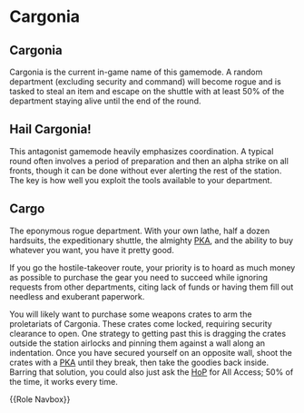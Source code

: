 # Cargonia

## Cargonia

Cargonia is the current in-game name of this gamemode. A random department (excluding security and command) will become rogue and is tasked to steal an item and escape on the shuttle with at least 50% of the department staying alive until the end of the round.




## Hail Cargonia!



This antagonist gamemode heavily emphasizes coordination. A typical round often involves a period of preparation and then an alpha strike on all fronts, though it can be done without ever alerting the rest of the station. The key is how well you exploit the tools available to your department.




## Cargo



The eponymous rogue department. With your own lathe, half a dozen hardsuits, the expeditionary shuttle, the almighty [PKA](https://unitystation.github.io/unitystation-wiki/#Items/PKA/), and the ability to buy whatever you want, you have it pretty good.    

If you go the hostile-takeover route, your priority is to hoard as much money as possible to purchase the gear you need to succeed while ignoring requests from other departments, citing lack of funds or having them fill out needless and exuberant paperwork. 

You will likely want to purchase some weapons crates to arm the proletariats of Cargonia. These crates come locked, requiring security clearance to open. One strategy to getting past this is dragging the crates outside the station airlocks and pinning them against a wall along an indentation. Once you have secured yourself on an opposite wall, shoot the crates with a [PKA](https://unitystation.github.io/unitystation-wiki/#Items/PKA/) until they break, then take the goodies back inside. Barring that solution, you could also just ask the [HoP](https://unitystation.github.io/unitystation-wiki/#roles/Command%20roles/HoP/) for All Access; 50% of the time, it works every time.




{{Role Navbox}}